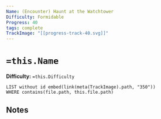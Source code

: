 ```yaml
---
Name: (Encounter) Haunt at the Watchtower
Difficulty: Formidable
Progress: 40
tags: complete
TrackImage: "[[progress-track-40.svg]]"
---
```


# `=this.Name`
**Difficulty:** `=this.Difficulty`

```dataview
LIST without id embed(link(meta(TrackImage).path, "350"))
WHERE contains(file.path, this.file.path)
```

## Notes
